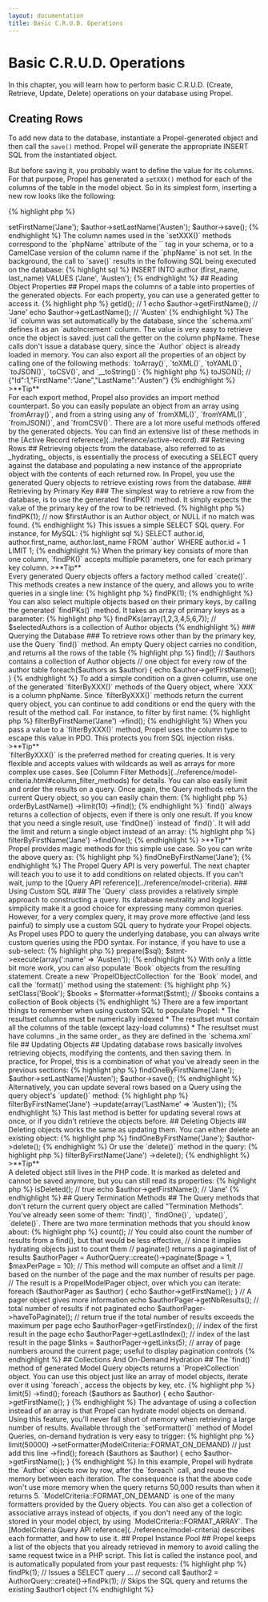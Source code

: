 ```yaml
---
layout: documentation
title: Basic C.R.U.D. Operations
---
```


# Basic C.R.U.D. Operations #

In this chapter, you will learn how to perform basic C.R.U.D. (Create, Retrieve, Update, Delete) operations on your database using Propel.

## Creating Rows ##

To add new data to the database, instantiate a Propel-generated object and then call the `save()` method. Propel will generate the appropriate INSERT SQL from the instantiated object.

But before saving it, you probably want to define the value for its columns. For that purpose, Propel has generated a `setXXX()` method for each of the columns of the table in the model object. So in its simplest form, inserting a new row looks like the following:

{% highlight php %}
<?php
/* initialize Propel, etc. */

$author = new Author();
$author->setFirstName('Jane');
$author->setLastName('Austen');
$author->save();
{% endhighlight %}

The column names used in the `setXXX()` methods correspond to the `phpName` attribute of the `<column>` tag in your schema, or to a CamelCase version of the column name if the `phpName` is not set.

In the background, the call to `save()` results in the following SQL being executed on the database:

{% highlight sql %}
INSERT INTO author (first_name, last_name) VALUES ('Jane', 'Austen');
{% endhighlight %}

## Reading Object Properties ##

Propel maps the columns of a table into properties of the generated objects. For each property, you can use a generated getter to access it.

{% highlight php %}
<?php
echo $author->getId();        // 1
echo $author->getFirstName(); // 'Jane'
echo $author->getLastName();  // 'Austen'
{% endhighlight %}

The `id` column was set automatically by the database, since the `schema.xml` defines it as an `autoIncrement` column. The value is very easy to retrieve once the object is saved: just call the getter on the column phpName.

These calls don't issue a database query, since the `Author` object is already loaded in memory.

You can also export all the properties of an object by calling one of the following methods: `toArray()`, `toXML()`, `toYAML()`, `toJSON()`, `toCSV()`, and `__toString()`:

{% highlight php %}
<?php
echo $author->toJSON();
// {"Id":1,"FirstName":"Jane","LastName":"Austen"}
{% endhighlight %}

>**Tip**<br />For each export method, Propel also provides an import method counterpart. So you can easily populate an object from an array using `fromArray()`, and from a string using any of `fromXML()`, `fromYAML()`, `fromJSON()`, and `fromCSV()`.

There are a lot more useful methods offered by the generated objects. You can find an extensive  list of these methods in the [Active Record reference](../reference/active-record).

## Retrieving Rows ##

Retrieving objects from the database, also referred to as _hydrating_ objects, is essentially the process of executing a SELECT query against the database and populating a new instance of the appropriate object with the contents of each returned row.

In Propel, you use the generated Query objects to retrieve existing rows from the database.

### Retrieving by Primary Key ###

The simplest way to retrieve a row from the database, is to use the generated `findPK()` method. It simply expects the value of the primary key of the row to be retrieved.

{% highlight php %}
<?php
$q = new AuthorQuery();
$firstAuthor = $q->findPK(1);
// now $firstAuthor is an Author object, or NULL if no match was found.
{% endhighlight %}

This issues a simple SELECT SQL query. For instance, for MySQL:

{% highlight sql %}
SELECT author.id, author.first_name, author.last_name
FROM `author`
WHERE author.id = 1
LIMIT 1;
{% endhighlight %}

When the primary key consists of more than one column, `findPK()` accepts multiple parameters, one for each primary key column.

>**Tip**<br />Every generated Query objects offers a factory method called `create()`. This methods creates a new instance of the query, and allows you to write queries in a single line:

{% highlight php %}
<?php
$firstAuthor = AuthorQuery::create()->findPK(1);
{% endhighlight %}

You can also select multiple objects based on their primary keys, by calling the generated `findPKs()` method. It takes an array of primary keys as a parameter:

{% highlight php %}
<?php
$selectedAuthors = AuthorQuery::create()->findPKs(array(1,2,3,4,5,6,7));
// $selectedAuthors is a collection of Author objects
{% endhighlight %}

### Querying the Database ###

To retrieve rows other than by the primary key, use the Query `find()` method.

An empty Query object carries no condition, and returns all the rows of the table
{% highlight php %}
<?php
$authors = AuthorQuery::create()->find();
// $authors contains a collection of Author objects
// one object for every row of the author table
foreach($authors as $author) {
  echo $author->getFirstName();
}
{% endhighlight %}

To add a simple condition on a given column, use one of the generated `filterByXXX()` methods of the Query object, where `XXX` is a column phpName. Since `filterByXXX()` methods return the current query object, you can continue to add conditions or end the query with the result of the method call. For instance, to filter by first name:

{% highlight php %}
<?php
$authors = AuthorQuery::create()
  ->filterByFirstName('Jane')
  ->find();
{% endhighlight %}

When you pass a value to a `filterByXXX()` method, Propel uses the column type to escape this value in PDO. This protects you from SQL injection risks.

>**Tip**<br />`filterByXXX()` is the preferred method for creating queries. It is very flexible and accepts values with wildcards as well as arrays for more complex use cases. See [Column Filter Methods](../reference/model-criteria.html#column_filter_methods) for details.

You can also easily limit and order the results on a query. Once again, the Query methods return the current Query object, so you can easily chain them:

{% highlight php %}
<?php
$authors = AuthorQuery::create()
  ->orderByLastName()
  ->limit(10)
  ->find();
{% endhighlight %}

`find()` always returns a collection of objects, even if there is only one result. If you know that you need a single result, use `findOne()` instead of `find()`. It will add the limit and return a single object instead of an array:

{% highlight php %}
<?php
$author = AuthorQuery::create()
  ->filterByFirstName('Jane')
  ->findOne();
{% endhighlight %}

>**Tip**<br />Propel provides magic methods for this simple use case. So you can write the above query as:

{% highlight php %}
<?php
$author = AuthorQuery::create()->findOneByFirstName('Jane');
{% endhighlight %}

The Propel Query API is very powerful. The next chapter will teach you to use it to add conditions on related objects. If you can't wait, jump to the [Query API reference](../reference/model-criteria).

### Using Custom SQL ###

The `Query` class provides a relatively simple approach to constructing a query. Its database neutrality and logical simplicity make it a good choice for expressing many common queries. However, for a very complex query, it may prove more effective (and less painful) to simply use a custom SQL query to hydrate your Propel objects.

As Propel uses PDO to query the underlying database, you can always write custom queries using the PDO syntax. For instance, if you have to use a sub-select:

{% highlight php %}
<?php
$con = Propel::getConnection(BookPeer::DATABASE_NAME);
$sql = "SELECT * FROM book WHERE id NOT IN "
        ."(SELECT book_review.book_id FROM book_review"
        ." INNER JOIN author ON (book_review.author_id=author.ID)"
        ." WHERE author.last_name = :name)";
$stmt = $con->prepare($sql);
$stmt->execute(array(':name' => 'Austen'));
{% endhighlight %}

With only a little bit more work, you can also populate `Book` objects from the resulting statement. Create a new `PropelObjectCollection` for the `Book` model, and call the `format()` method using the statement:

{% highlight php %}
<?php
$formatter = new PropelObjectFormatter();
$formatter->setClass('Book');
$books = $formatter->format($stmt);
// $books contains a collection of Book objects
{% endhighlight %}

There are a few important things to remember when using custom SQL to populate Propel:

* The resultset columns must be numerically indexed
* The resultset must contain all the columns of the table (except lazy-load columns)
* The resultset must have columns _in the same order_ as they are defined in the `schema.xml` file

## Updating Objects ##

Updating database rows basically involves retrieving objects, modifying the contents, and then saving them. In practice, for Propel, this is a combination of what you've already seen in the previous sections:

{% highlight php %}
<?php
$author = AuthorQuery::create()->findOneByFirstName('Jane');
$author->setLastName('Austen');
$author->save();
{% endhighlight %}

Alternatively, you can update several rows based on a Query using the query object's `update()` method:

{% highlight php %}
<?php
AuthorQuery::create()
  ->filterByFirstName('Jane')
  ->update(array('LastName' => 'Austen'));
{% endhighlight %}

This last method is better for updating several rows at once, or if you didn't retrieve the objects before.

## Deleting Objects ##

Deleting objects works the same as updating them. You can either delete an existing object:

{% highlight php %}
<?php
$author = AuthorQuery::create()->findOneByFirstName('Jane');
$author->delete();
{% endhighlight %}

Or use the `delete()` method in the query:

{% highlight php %}
<?php
AuthorQuery::create()
  ->filterByFirstName('Jane')
  ->delete();
{% endhighlight %}

>**Tip**<br />A deleted object still lives in the PHP code. It is marked as deleted and cannot be saved anymore, but you can still read its properties:

{% highlight php %}
<?php
echo $author->isDeleted();    // true
echo $author->getFirstName(); // 'Jane'
{% endhighlight %}

## Query Termination Methods ##

The Query methods that don't return the current query object are called "Termination Methods". You've already seen some of them: `find()`, `findOne()`, `update()`, `delete()`. There are two more termination methods that you should know about:

{% highlight php %}
<?php
// count() returns the number of results of the query.
$nbAuthors = AuthorQuery::create()->count();
// You could also count the number of results from a find(), but that would be less effective,
// since it implies hydrating objects just to count them

// paginate() returns a paginated list of results
$authorPager = AuthorQuery::create()->paginate($page = 1, $maxPerPage = 10);
// This method will compute an offset and a limit
// based on the number of the page and the max number of results per page.
// The result is a PropelModelPager object, over which you can iterate:
foreach ($authorPager as $author) {
  echo $author->getFirstName();
}
// A pager object gives more information
echo $authorPager->getNbResults();   // total number of results if not paginated
echo $authorPager->haveToPaginate(); // return true if the total number of results exceeds the maximum per page
echo $authorPager->getFirstIndex();  // index of the first result in the page
echo $authorPager->getLastIndex();   // index of the last result in the page
$links = $authorPager->getLinks(5);  // array of page numbers around the current page; useful to display pagination controls
{% endhighlight %}

## Collections And On-Demand Hydration ##

The `find()` method of generated Model Query objects returns a `PropelCollection` object. You can use this object just like an array of model objects, iterate over it using `foreach`, access the objects by key, etc.

{% highlight php %}
<?php
$authors = AuthorQuery::create()
  ->limit(5)
  ->find();
foreach ($authors as $author) {
  echo $author->getFirstName();
}
{% endhighlight %}

The advantage of using a collection instead of an array is that Propel can hydrate model objects on demand. Using this feature, you'll never fall short of memory when retrieving a large number of results. Available through the `setFormatter()` method of Model Queries, on-demand hydration is very easy to trigger:

{% highlight php %}
<?php
$authors = AuthorQuery::create()
  ->limit(50000)
  ->setFormatter(ModelCriteria::FORMAT_ON_DEMAND) // just add this line
  ->find();
foreach ($authors as $author) {
  echo $author->getFirstName();
}
{% endhighlight %}

In this example, Propel will hydrate the `Author` objects row by row, after the `foreach` call, and reuse the memory between each iteration. The consequence is that the above code won't use more memory when the query returns 50,000 results than when it returns 5.

`ModelCriteria::FORMAT_ON_DEMAND` is one of the many formatters provided by the Query objects. You can also get a collection of associative arrays instead of objects, if you don't need any of the logic stored in your model object, by using `ModelCriteria::FORMAT_ARRAY`.

The [ModelCriteria Query API reference](../reference/model-criteria) describes each formatter, and how to use it.

## Propel Instance Pool ##

Propel keeps a list of the objects that you already retrieved in memory to avoid calling the same request twice in a PHP script. This list is called the instance pool, and is automatically populated from your past requests:

{% highlight php %}
<?php
// first call
$author1 = AuthorQuery::create()->findPk(1);
// Issues a SELECT query
...
// second call
$author2 = AuthorQuery::create()->findPk(1);
// Skips the SQL query and returns the existing $author1 object
{% endhighlight %}
